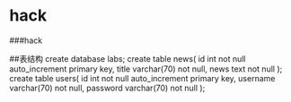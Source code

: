 hack
================




###hack






##表结构
create database labs;
create table news(
    id int not null auto_increment primary key,
    title varchar(70) not null,
    news text not null
);
create table users(
    id int not null auto_increment primary key,
    username varchar(70) not null,
    password varchar(70) not null
);

